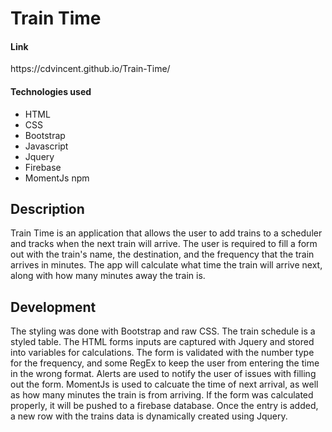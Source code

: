 <h1>Train Time</h1>

<h4>Link</h4>
<p>https://cdvincent.github.io/Train-Time/</p>

<h4>Technologies used</h4>
<ul>
    <li>HTML</li>
    <li>CSS</li>
    <li>Bootstrap</li>
    <li>Javascript</li>
    <li>Jquery</li>
    <li>Firebase</li>
    <li>MomentJs npm</li>
</ul>

<h2>Description</h2>
<p>Train Time is an application that allows the user to add trains to a scheduler and tracks when the next train will arrive. The user is required to fill a form out with the train's name, the destination, and the frequency that the train arrives in minutes. The app will calculate what time the train will arrive next, along with how many minutes away the train is.</p>

<h2>Development</h2>
<p>The styling was done with Bootstrap and raw CSS. The train schedule is a styled table. The HTML forms inputs are captured with Jquery and stored into variables for calculations. The form is validated with the number type for the frequency, and some RegEx to keep the user from entering the time in the wrong format. Alerts are used to notify the user of issues with filling out the form. MomentJs is used to calcuate the time of next arrival, as well as how many minutes the train is from arriving. If the form was calculated properly, it will be pushed to a firebase database. Once the entry is added, a new row with the trains data is dynamically created using Jquery.</p>